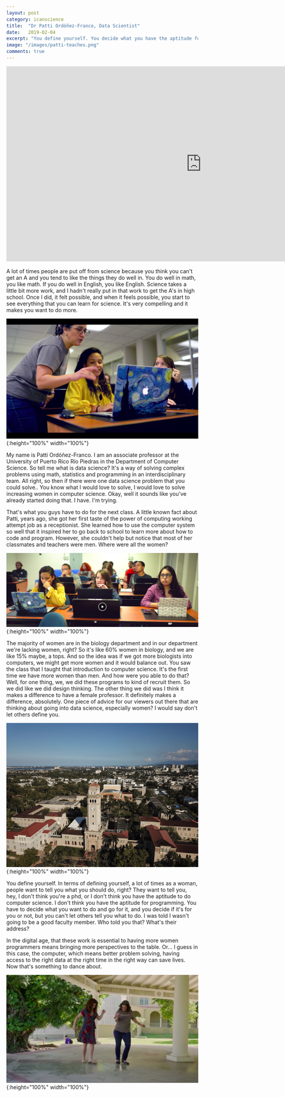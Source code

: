 ```yaml
---
layout: post
category: icanscience
title:  "Dr Patti Ordóñez-Franco, Data Scientist"
date:   2019-02-04
excerpt: "You define yourself. You decide what you have the aptitude for or the desire to achieve. Go for it. You decide if it's for you or not, but you can't let others tell you what to do. People told Patti Ordóñez that she wasn't going to be a good faculty member, but here she is, solving complex problems design thinking and data."
image: "/images/patti-teaches.png"
comments: true
---
```


<iframe width="1024" height="512" src="https://ucdavis.app.box.com/s/3vslpzsto8pb3n6uhwv15jnmyigzf0ap/file/492565628162" frameborder="0" marginwidth="0" marginheight="0" scrolling="no" seamless allowfullscreen></iframe>

A lot of times people are put off from science because you think you can't get an A and you tend to like the things they do well in. You do well in math, you like math. If you do well in English, you like English. Science takes a little bit more work, and I hadn't really put in that work to get the A's in high school. Once I did, it felt possible, and when it feels possible, you start to see everything that you can learn for science. It's very compelling and it makes you want to do more.

![](/images/patti-teaches.png){:height="100%" width="100%"}

My name is Patti Ordóñez-Franco. I am an associate professor at the University of Puerto Rico Río Piedras in the Department of Computer Science. So tell me what is data science? It's a way of solving complex problems using math, statistics and programming in an interdisciplinary team. All right, so then if there were one data science problem that you could solve.. You know what I would love to solve, I would love to solve increasing women in computer science. Okay, well it sounds like you've already started doing that. I have. I'm trying.

That's what you guys have to do for the next class. A little known fact about Patti, years ago, she got her first taste of the power of computing working attempt job as a receptionist. She learned how to use the computer system so well that it inspired her to go back to school to learn more about how to code and program. However, she couldn't help but notice that most of her classmates and teachers were men. Where were all the women?

![](/images/patti-students.png){:height="100%" width="100%"}

The majority of women are in the biology department and in our department we're lacking women, right? So it's like 60% women in biology, and we are like 15% maybe, a tops. And so the idea was if we got more biologists into computers, we might get more women and it would balance out. You saw the class that I taught that introduction to computer science. It's the first time we have more women than men. And how were you able to do that? Well, for one thing, we, we did these programs to kind of recruit them. So we did like we did design thinking. The other thing we did was I think it makes a difference to have a female professor. It definitely makes a difference, absolutely. One piece of advice for our viewers out there that are thinking about going into data science, especially women? I would say don't let others define you.

![](/images/RioPiedras.png){:height="100%" width="100%"}

You define yourself. In terms of defining yourself, a lot of times as a woman, people want to tell you what you should do, right? They want to tell you, hey, I don't think you're a phd, or I don't think you have the aptitude to do computer science. I don't think you have the aptitude for programming. You have to decide what you want to do and go for it, and you decide if it's for you or not, but you can't let others tell you what to do. I was told I wasn't going to be a good faculty member. Who told you that? What's their address?

In the digital age, that these work is essential to having more women programmers means bringing more perspectives to the table. Or... I guess in this case, the computer, which means better problem solving, having access to the right data at the right time in the right way can save lives. Now that's something to dance about.

![](/images/patti-dances.png){:height="100%" width="100%"}